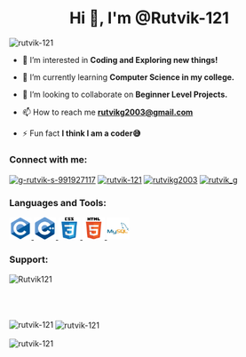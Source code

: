 
<!---
Rutvik-121/Rutvik-121 is a ✨ special ✨ repository because its `README.md` (this file) appears on your GitHub profile.
You can click the Preview link to take a look at your changes.
--->

<h1 align="center">Hi 👋, I'm @Rutvik-121</h1>
<p align="left"> <img src="https://komarev.com/ghpvc/?username=rutvik-121&label=Profile%20views&color=0e75b6&style=flat" alt="rutvik-121" /> </p>

- 👀 I’m interested in **Coding and Exploring new things!**

- 🌱 I’m currently learning **Computer Science in my college.**

- 👯 I’m looking to collaborate on **Beginner Level Projects.**

- 📫 How to reach me **rutvikg2003@gmail.com**

- ⚡ Fun fact **I think I am a coder😅**

<h3 align="left">Connect with me:</h3>
<p align="left">
<a href="https://linkedin.com/in/g-rutvik-s-991927117" target="blank"><img align="center" src="https://raw.githubusercontent.com/rahuldkjain/github-profile-readme-generator/master/src/images/icons/Social/linked-in-alt.svg" alt="g-rutvik-s-991927117" height="30" width="40" /></a>
<a href="https://codesandbox.com/rutvik-121" target="blank"><img align="center" src="https://raw.githubusercontent.com/rahuldkjain/github-profile-readme-generator/master/src/images/icons/Social/codesandbox.svg" alt="rutvik-121" height="30" width="40" /></a>
<a href="https://www.hackerrank.com/rutvikg2003" target="blank"><img align="center" src="https://raw.githubusercontent.com/rahuldkjain/github-profile-readme-generator/master/src/images/icons/Social/hackerrank.svg" alt="rutvikg2003" height="30" width="40" /></a>
<a href="https://www.leetcode.com/rutvik_g" target="blank"><img align="center" src="https://raw.githubusercontent.com/rahuldkjain/github-profile-readme-generator/master/src/images/icons/Social/leet-code.svg" alt="rutvik_g" height="30" width="40" /></a>
</p>

<h3 align="left">Languages and Tools:</h3>
<p align="left"> <a href="https://www.cprogramming.com/" target="_blank" rel="noreferrer"> <img src="https://raw.githubusercontent.com/devicons/devicon/master/icons/c/c-original.svg" alt="c" width="40" height="40"/> </a> <a href="https://www.w3schools.com/cpp/" target="_blank" rel="noreferrer"> <img src="https://raw.githubusercontent.com/devicons/devicon/master/icons/cplusplus/cplusplus-original.svg" alt="cplusplus" width="40" height="40"/> </a> <a href="https://www.w3schools.com/css/" target="_blank" rel="noreferrer"> <img src="https://raw.githubusercontent.com/devicons/devicon/master/icons/css3/css3-original-wordmark.svg" alt="css3" width="40" height="40"/> </a> <a href="https://www.w3.org/html/" target="_blank" rel="noreferrer"> <img src="https://raw.githubusercontent.com/devicons/devicon/master/icons/html5/html5-original-wordmark.svg" alt="html5" width="40" height="40"/> </a> <a href="https://www.mysql.com/" target="_blank" rel="noreferrer"> <img src="https://raw.githubusercontent.com/devicons/devicon/master/icons/mysql/mysql-original-wordmark.svg" alt="mysql" width="40" height="40"/> </a> </p>

<h3 align="left">Support:</h3>
<p><a href="https://www.buymeacoffee.com/Rutvik121"> <img align="left" src="https://cdn.buymeacoffee.com/buttons/v2/default-yellow.png" height="50" width="210" alt="Rutvik121" /></a></p><br><br><br><br>

<p><img align="left" src="https://github-readme-stats.vercel.app/api/top-langs?username=rutvik-121&show_icons=true&locale=en&layout=compact" alt="rutvik-121" /></p>

<p>&nbsp;<img align="center" src="https://github-readme-stats.vercel.app/api?username=rutvik-121&show_icons=true&locale=en" alt="rutvik-121" /></p>

<p><img align="center" src="https://github-readme-streak-stats.herokuapp.com/?user=rutvik-121&" alt="rutvik-121" /></p>

